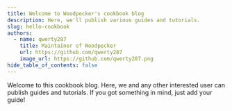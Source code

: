 ```yaml
---
title: Welcome to Woodpecker's cookbook blog
description: Here, we'll publish various guides and tutorials.
slug: hello-cookbook
authors:
  - name: qwerty287
    title: Maintainer of Woodpecker
    url: https://github.com/qwerty287
    image_url: https://github.com/qwerty287.png
hide_table_of_contents: false
---
```


Welcome to this cookbook blog. Here, we and any other interested user can publish guides and tutorials. If you got something in mind, just add your guide!
